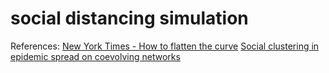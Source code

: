 # social distancing simulation

References:
[New York Times - How to flatten the curve](https://www.nytimes.com/article/flatten-curve-coronavirus.html)
[Social clustering in epidemic spread on coevolving networks](https://journals.aps.org/pre/abstract/10.1103/PhysRevE.99.062301)
